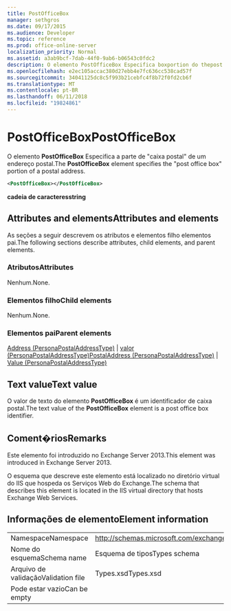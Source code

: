 ```yaml
---
title: PostOfficeBox
manager: sethgros
ms.date: 09/17/2015
ms.audience: Developer
ms.topic: reference
ms.prod: office-online-server
localization_priority: Normal
ms.assetid: a3ab9bcf-7dab-44f0-9ab6-b06543c0fdc2
description: O elemento PostOfficeBox Especifica boxportion do thepost office de um endereço postal.
ms.openlocfilehash: e2ec105accac380d27ebb4e7fc636cc538cad57f
ms.sourcegitcommit: 34041125dc8c5f993b21cebfc4f8b72f0fd2cb6f
ms.translationtype: MT
ms.contentlocale: pt-BR
ms.lasthandoff: 06/11/2018
ms.locfileid: "19824861"
---
```

# <a name="postofficebox"></a><span data-ttu-id="8b65b-103">PostOfficeBox</span><span class="sxs-lookup"><span data-stu-id="8b65b-103">PostOfficeBox</span></span>

<span data-ttu-id="8b65b-104">O elemento **PostOfficeBox** Especifica a parte de "caixa postal" de um endereço postal.</span><span class="sxs-lookup"><span data-stu-id="8b65b-104">The **PostOfficeBox** element specifies the "post office box" portion of a postal address.</span></span> 
  
```XML
<PostOfficeBox></PostOfficeBox>
```

 <span data-ttu-id="8b65b-105">**cadeia de caracteres**</span><span class="sxs-lookup"><span data-stu-id="8b65b-105">**string**</span></span>
## <a name="attributes-and-elements"></a><span data-ttu-id="8b65b-106">Attributes and elements</span><span class="sxs-lookup"><span data-stu-id="8b65b-106">Attributes and elements</span></span>

<span data-ttu-id="8b65b-107">As seções a seguir descrevem os atributos e elementos filho elementos pai.</span><span class="sxs-lookup"><span data-stu-id="8b65b-107">The following sections describe attributes, child elements, and parent elements.</span></span>
  
### <a name="attributes"></a><span data-ttu-id="8b65b-108">Atributos</span><span class="sxs-lookup"><span data-stu-id="8b65b-108">Attributes</span></span>

<span data-ttu-id="8b65b-109">Nenhum.</span><span class="sxs-lookup"><span data-stu-id="8b65b-109">None.</span></span>
  
### <a name="child-elements"></a><span data-ttu-id="8b65b-110">Elementos filho</span><span class="sxs-lookup"><span data-stu-id="8b65b-110">Child elements</span></span>

<span data-ttu-id="8b65b-111">Nenhum.</span><span class="sxs-lookup"><span data-stu-id="8b65b-111">None.</span></span>
  
### <a name="parent-elements"></a><span data-ttu-id="8b65b-112">Elementos pai</span><span class="sxs-lookup"><span data-stu-id="8b65b-112">Parent elements</span></span>

<span data-ttu-id="8b65b-113">[Address (PersonaPostalAddressType)](postaladdress-personapostaladdresstype.md) | [valor (PersonaPostalAddressType)](value-personapostaladdresstype.md)</span><span class="sxs-lookup"><span data-stu-id="8b65b-113">[PostalAddress (PersonaPostalAddressType)](postaladdress-personapostaladdresstype.md) | [Value (PersonaPostalAddressType)](value-personapostaladdresstype.md)</span></span>
  
## <a name="text-value"></a><span data-ttu-id="8b65b-114">Text value</span><span class="sxs-lookup"><span data-stu-id="8b65b-114">Text value</span></span>

<span data-ttu-id="8b65b-115">O valor de texto do elemento **PostOfficeBox** é um identificador de caixa postal.</span><span class="sxs-lookup"><span data-stu-id="8b65b-115">The text value of the **PostOfficeBox** element is a post office box identifier.</span></span> 
  
## <a name="remarks"></a><span data-ttu-id="8b65b-116">Coment�rios</span><span class="sxs-lookup"><span data-stu-id="8b65b-116">Remarks</span></span>

<span data-ttu-id="8b65b-117">Este elemento foi introduzido no Exchange Server 2013.</span><span class="sxs-lookup"><span data-stu-id="8b65b-117">This element was introduced in Exchange Server 2013.</span></span>
  
<span data-ttu-id="8b65b-118">O esquema que descreve este elemento está localizado no diretório virtual do IIS que hospeda os Serviços Web do Exchange.</span><span class="sxs-lookup"><span data-stu-id="8b65b-118">The schema that describes this element is located in the IIS virtual directory that hosts Exchange Web Services.</span></span>
  
## <a name="element-information"></a><span data-ttu-id="8b65b-119">Informações de elemento</span><span class="sxs-lookup"><span data-stu-id="8b65b-119">Element information</span></span>

|||
|:-----|:-----|
|<span data-ttu-id="8b65b-120">Namespace</span><span class="sxs-lookup"><span data-stu-id="8b65b-120">Namespace</span></span>  <br/> |http://schemas.microsoft.com/exchange/services/2006/types  <br/> |
|<span data-ttu-id="8b65b-121">Nome do esquema</span><span class="sxs-lookup"><span data-stu-id="8b65b-121">Schema name</span></span>  <br/> |<span data-ttu-id="8b65b-122">Esquema de tipos</span><span class="sxs-lookup"><span data-stu-id="8b65b-122">Types schema</span></span>  <br/> |
|<span data-ttu-id="8b65b-123">Arquivo de validação</span><span class="sxs-lookup"><span data-stu-id="8b65b-123">Validation file</span></span>  <br/> |<span data-ttu-id="8b65b-124">Types.xsd</span><span class="sxs-lookup"><span data-stu-id="8b65b-124">Types.xsd</span></span>  <br/> |
|<span data-ttu-id="8b65b-125">Pode estar vazio</span><span class="sxs-lookup"><span data-stu-id="8b65b-125">Can be empty</span></span>  <br/> ||
   

